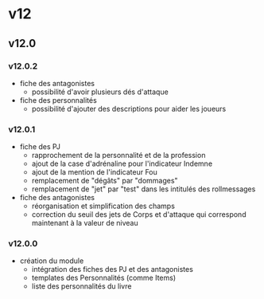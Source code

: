 # v12

## v12.0

### v12.0.2

* fiche des antagonistes
  * possibilité d'avoir plusieurs dés d'attaque
* fiche des personnalités
  * possibilité d'ajouter des descriptions pour aider les joueurs

### v12.0.1

* fiche des PJ
  * rapprochement de la personnalité et de la profession
  * ajout de la case d'adrénaline pour l'indicateur Indemne
  * ajout de la mention de l'indicateur Fou
  * remplacement de "dégâts" par "dommages"
  * remplacement de "jet" par "test" dans les intitulés des rollmessages
* fiche des antagonistes
  * réorganisation et simplification des champs
  * correction du seuil des jets de Corps et d'attaque qui correspond maintenant à la valeur de niveau

### v12.0.0

* création du module
  * intégration des fiches des PJ et des antagonistes
  * templates des Personnalités (comme Items)
  * liste des personnalités du livre
